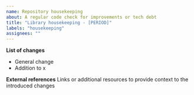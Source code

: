 ```yaml
---
name: Repository housekeeping
about: A regular code check for improvements or tech debt
title: "Library housekeeping - [PERIOD]"
labels: "housekeeping"
assignees: ""
---
```


**List of changes**

- General change
- Addition to x

**External references**
Links or additional resources to provide context to the introduced changes
